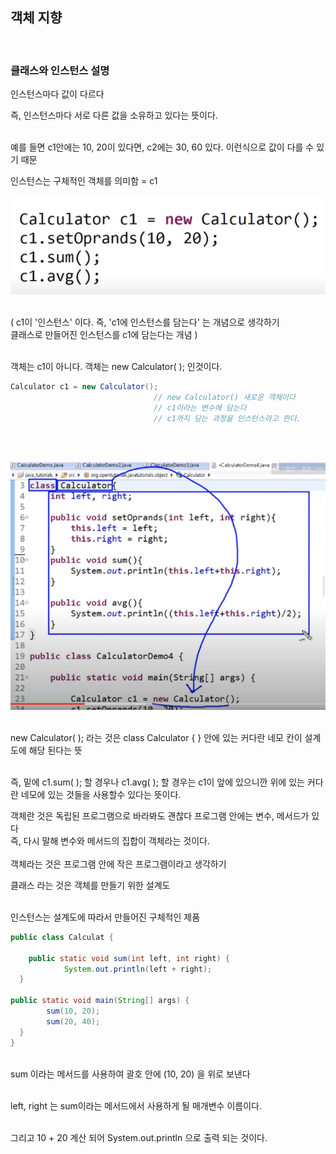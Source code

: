 ## 객체 지향

<br/>

### 클래스와 인스턴스 설명

인스턴스마다 값이 다르다 

즉, 인스턴스마다 서로 다른 값을 소유하고 있다는 뜻이다. 

<br/>예를 들면 c1안에는 10, 20이 있다면, c2에는 30, 60 있다. 이런식으로 값이 다를 수 있기 때문

인스턴스는 구체적인 객체를 의미함 = c1 

![이미지](/programming/img/객체지향.PNG)

<br/>( c1이 '인스턴스' 이다. 즉, 'c1에 인스턴스를 담는다' 는 개념으로 생각하기 
 <br/>클래스로 만들어진 인스턴스를 c1에 담는다는 개념 )

<br/>객체는 c1이 아니다. 객체는 new Calculator( ); 인것이다.


```java
Calculator c1 = new Calculator();
								// new Calculator() 새로운 객체이다 
								// c1이라는 변수에 담는다
								// c1까지 담는 과정을 인스턴스라고 한다.

```
<br/><br/>

![이미지](/programming/img/객체지향1.PNG)

<br/>new Calculator( ); 라는 것은 class Calculator { } 안에 있는 커다란 네모 칸이 설계도에 해당 된다는 뜻 

<br/>즉, 밑에 c1.sum( ); 할 경우나 c1.avg( ); 할 경우는  c1이 앞에 있으니깐 위에 있는 커다란 네모에 있는 것들을 사용할수 있다는 뜻이다. 

<aside>
객체란 것은 독립된 프로그램으로 바라봐도 괜찮다
프로그램 안에는 변수, 메서드가 있다 <br/>즉, 다시 말해 변수와 메서드의 집합이 
객체라는 것이다. <br/><br/>객체라는 것은 프로그램 안에 작은 프로그램이라고 생각하기

</aside>

클래스 라는 것은 객체를 만들기 위한 설계도

<br/>인스턴스는 설계도에 따라서 만들어진 구체적인 제품

```java
public class Calculat {

	public static void sum(int left, int right) {
			System.out.println(left + right);
  }

public static void main(String[] args) {
		sum(10, 20);
		sum(20, 40);
  }
}		
```

<br/>sum 이라는 메서드를 사용하여 괄호 안에 (10, 20) 을 위로 보낸다 

<br/>left, right 는 sum이라는 메서드에서 사용하게 될 매개변수 이름이다.

<br/>그리고 10 + 20 계산 되어 System.out.println 으로 출력 되는 것이다.